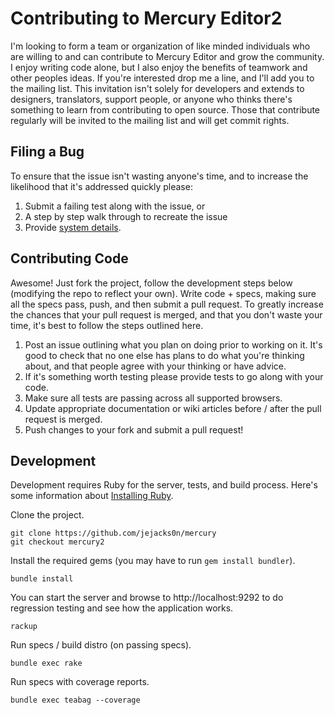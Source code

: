 Contributing to Mercury Editor2
===============================

I'm looking to form a team or organization of like minded individuals who are willing to and can contribute to Mercury Editor and grow the community. I enjoy writing code alone, but I also enjoy the benefits of teamwork and other peoples ideas. If you're interested drop me a line, and I'll add you to the mailing list. This invitation isn't solely for developers and extends to designers, translators, support people, or anyone who thinks there's something to learn from contributing to open source. Those that contribute regularly will be invited to the mailing list and will get commit rights.


## Filing a Bug

To ensure that the issue isn't wasting anyone's time, and to increase the likelihood that it's addressed quickly please:

1. Submit a failing test along with the issue, or
2. A step by step walk through to recreate the issue
3. Provide [system details](http://www.supportdetails.com/).


## Contributing Code

Awesome! Just fork the project, follow the development steps below (modifying the repo to reflect your own). Write code + specs, making sure all the specs pass, push, and then submit a pull request. To greatly increase the chances that your pull request is merged, and that you don't waste your time, it's best to follow the steps outlined here.

1. Post an issue outlining what you plan on doing prior to working on it. It's good to check that no one else has plans to do what you're thinking about, and that people agree with your thinking or have advice.
2. If it's something worth testing please provide tests to go along with your code.
3. Make sure all tests are passing across all supported browsers.
4. Update appropriate documentation or wiki articles before / after the pull request is merged.
5. Push changes to your fork and submit a pull request!


## Development

Development requires Ruby for the server, tests, and build process. Here's some information about [Installing Ruby](http://www.ruby-lang.org/en/downloads/).

Clone the project.
```shell
git clone https://github.com/jejacks0n/mercury
git checkout mercury2
```

Install the required gems (you may have to run `gem install bundler`).
```shell
bundle install
```

You can start the server and browse to http://localhost:9292 to do regression testing and see how the application works.
```
rackup
```

Run specs / build distro (on passing specs).
```shell
bundle exec rake
```

Run specs with coverage reports.
```shell
bundle exec teabag --coverage
```


